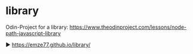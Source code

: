 # library
Odin-Project for a library: https://www.theodinproject.com/lessons/node-path-javascript-library

:arrow_forward: https://emze77.github.io/library/
